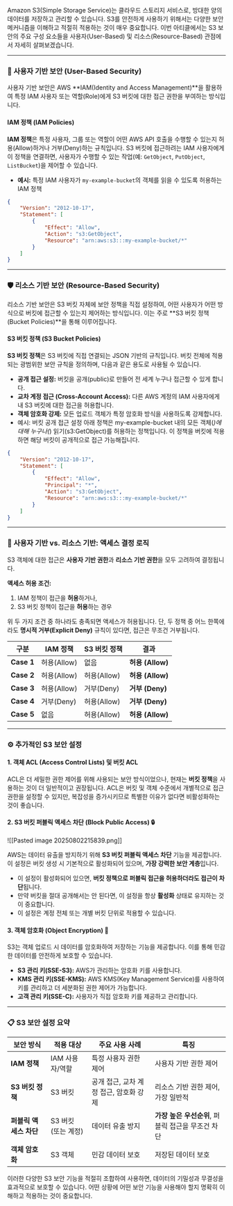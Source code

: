 
Amazon S3(Simple Storage Service)는 클라우드 스토리지 서비스로, 방대한 양의 데이터를 저장하고 관리할 수 있습니다. S3를 안전하게 사용하기 위해서는 다양한 보안 메커니즘을 이해하고 적절히 적용하는 것이 매우 중요합니다. 이번 아티클에서는 S3 보안의 주요 구성 요소들을 사용자(User-Based) 및 리소스(Resource-Based) 관점에서 자세히 살펴보겠습니다.

---

### 🔑 사용자 기반 보안 (User-Based Security)

사용자 기반 보안은 AWS **IAM(Identity and Access Management)**을 활용하여 특정 IAM 사용자 또는 역할(Role)에게 S3 버킷에 대한 접근 권한을 부여하는 방식입니다.

#### IAM 정책 (IAM Policies)

**IAM 정책**은 특정 사용자, 그룹 또는 역할이 어떤 AWS API 호출을 수행할 수 있는지 허용(Allow)하거나 거부(Deny)하는 규칙입니다. S3 버킷에 접근하려는 IAM 사용자에게 이 정책을 연결하면, 사용자가 수행할 수 있는 작업(예: `GetObject`, `PutObject`, `ListBucket`)을 제어할 수 있습니다.

- **예시:** 특정 IAM 사용자가 `my-example-bucket`의 객체를 읽을 수 있도록 허용하는 IAM 정책

```JSON
{
    "Version": "2012-10-17",
    "Statement": [
        {
            "Effect": "Allow",
            "Action": "s3:GetObject",
            "Resource": "arn:aws:s3:::my-example-bucket/*"
        }
    ]
}
```

---

### 🛡️ 리소스 기반 보안 (Resource-Based Security)

리소스 기반 보안은 S3 버킷 자체에 보안 정책을 직접 설정하여, 어떤 사용자가 어떤 방식으로 버킷에 접근할 수 있는지 제어하는 방식입니다. 이는 주로 **S3 버킷 정책(Bucket Policies)**을 통해 이루어집니다.


#### S3 버킷 정책 (S3 Bucket Policies)

**S3 버킷 정책**은 S3 버킷에 직접 연결되는 JSON 기반의 규칙입니다. 버킷 전체에 적용되는 광범위한 보안 규칙을 정의하며, 다음과 같은 용도로 사용될 수 있습니다.

- **공개 접근 설정:** 버킷을 공개(public)로 만들어 전 세계 누구나 접근할 수 있게 합니다.
- **교차 계정 접근 (Cross-Account Access):** 다른 AWS 계정의 IAM 사용자에게 내 S3 버킷에 대한 접근을 허용합니다.
- **객체 암호화 강제:** 모든 업로드 객체가 특정 암호화 방식을 사용하도록 강제합니다.
- 예시: 버킷 공개 접근 설정
    아래 정책은 my-example-bucket 내의 모든 객체(*)에 대해 누구나(*) 읽기(s3:GetObject)를 허용하는 정책입니다. 이 정책을 버킷에 적용하면 해당 버킷이 공개적으로 접근 가능해집니다.



```JSON
{
    "Version": "2012-10-17",
    "Statement": [
        {
            "Effect": "Allow",
            "Principal": "*",
            "Action": "s3:GetObject",
            "Resource": "arn:aws:s3:::my-example-bucket/*"
        }
    ]
}
```

---

### 🤝 사용자 기반 vs. 리소스 기반: 액세스 결정 로직

S3 객체에 대한 접근은 **사용자 기반 권한**과 **리소스 기반 권한**을 모두 고려하여 결정됩니다.

**액세스 허용 조건:**

1. IAM 정책이 접근을 **허용**하거나,
2. S3 버킷 정책이 접근을 **허용**하는 경우

위 두 가지 조건 중 하나라도 충족되면 액세스가 허용됩니다. 단, 두 정책 중 어느 한쪽에라도 **명시적 거부(Explicit Deny)** 규칙이 있다면, 접근은 무조건 거부됩니다.

|구분|IAM 정책|S3 버킷 정책|결과|
|---|---|---|---|
|**Case 1**|허용(Allow)|없음|**허용 (Allow)**|
|**Case 2**|허용(Allow)|허용(Allow)|**허용 (Allow)**|
|**Case 3**|허용(Allow)|거부(Deny)|**거부 (Deny)**|
|**Case 4**|거부(Deny)|허용(Allow)|**거부 (Deny)**|
|**Case 5**|없음|허용(Allow)|**허용 (Allow)**|

---

### ⚙️ 추가적인 S3 보안 설정

#### 1. 객체 ACL (Access Control Lists) 및 버킷 ACL

ACL은 더 세밀한 권한 제어를 위해 사용되는 보안 방식이었으나, 현재는 **버킷 정책**을 사용하는 것이 더 일반적이고 권장됩니다. ACL은 버킷 및 객체 수준에서 개별적으로 접근 권한을 설정할 수 있지만, 복잡성을 증가시키므로 특별한 이유가 없다면 비활성화하는 것이 좋습니다.

#### 2. S3 버킷 퍼블릭 액세스 차단 (Block Public Access) 🔒

![[Pasted image 20250802215839.png]]

AWS는 데이터 유출을 방지하기 위해 **S3 버킷 퍼블릭 액세스 차단** 기능을 제공합니다. 이 설정은 버킷 생성 시 기본적으로 활성화되어 있으며, **가장 강력한 보안 계층**입니다.

- 이 설정이 활성화되어 있으면, **버킷 정책으로 퍼블릭 접근을 허용하더라도 접근이 차단**됩니다.
- 만약 버킷을 절대 공개해서는 안 된다면, 이 설정을 항상 **활성화** 상태로 유지하는 것이 중요합니다.
- 이 설정은 계정 전체 또는 개별 버킷 단위로 적용할 수 있습니다.

#### 3. 객체 암호화 (Object Encryption) 🔐

S3는 객체 업로드 시 데이터를 암호화하여 저장하는 기능을 제공합니다. 이를 통해 민감한 데이터를 안전하게 보호할 수 있습니다.

- **S3 관리 키(SSE-S3):** AWS가 관리하는 암호화 키를 사용합니다.
- **KMS 관리 키(SSE-KMS):** AWS KMS(Key Management Service)를 사용하여 키를 관리하고 더 세분화된 권한 제어가 가능합니다.
- **고객 관리 키(SSE-C):** 사용자가 직접 암호화 키를 제공하고 관리합니다.

---

### 📋 S3 보안 설정 요약

|보안 방식|적용 대상|주요 사용 사례|특징|
|---|---|---|---|
|**IAM 정책**|IAM 사용자/역할|특정 사용자 권한 제어|사용자 기반 권한 제어|
|**S3 버킷 정책**|S3 버킷|공개 접근, 교차 계정 접근, 암호화 강제|리소스 기반 권한 제어, 가장 일반적|
|**퍼블릭 액세스 차단**|S3 버킷 (또는 계정)|데이터 유출 방지|**가장 높은 우선순위**, 퍼블릭 접근을 무조건 차단|
|**객체 암호화**|S3 객체|민감 데이터 보호|저장된 데이터 보호|

이러한 다양한 S3 보안 기능을 적절히 조합하여 사용하면, 데이터의 기밀성과 무결성을 효과적으로 보호할 수 있습니다. 어떤 상황에 어떤 보안 기능을 사용해야 할지 명확히 이해하고 적용하는 것이 중요합니다. 
